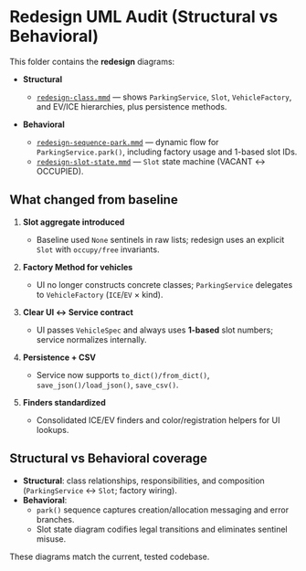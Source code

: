 # Redesign UML Audit (Structural vs Behavioral)

This folder contains the **redesign** diagrams:

- **Structural**
  - [`redesign-class.mmd`](./redesign-class.mmd) — shows `ParkingService`, `Slot`, `VehicleFactory`, and EV/ICE hierarchies, plus persistence methods.

- **Behavioral**
  - [`redesign-sequence-park.mmd`](./redesign-sequence-park.mmd) — dynamic flow for `ParkingService.park()`, including factory usage and 1-based slot IDs.
  - [`redesign-slot-state.mmd`](./redesign-slot-state.mmd) — `Slot` state machine (VACANT ↔ OCCUPIED).

## What changed from baseline

1. **Slot aggregate introduced**
   - Baseline used `None` sentinels in raw lists; redesign uses an explicit `Slot` with `occupy/free` invariants.

2. **Factory Method for vehicles**
   - UI no longer constructs concrete classes; `ParkingService` delegates to `VehicleFactory` (`ICE`/`EV` × kind).

3. **Clear UI ↔ Service contract**
   - UI passes `VehicleSpec` and always uses **1-based** slot numbers; service normalizes internally.

4. **Persistence + CSV**
   - Service now supports `to_dict()/from_dict()`, `save_json()/load_json()`, `save_csv()`.

5. **Finders standardized**
   - Consolidated ICE/EV finders and color/registration helpers for UI lookups.

## Structural vs Behavioral coverage

- **Structural**: class relationships, responsibilities, and composition (`ParkingService` ↔ `Slot`; factory wiring).
- **Behavioral**:
  - `park()` sequence captures creation/allocation messaging and error branches.
  - Slot state diagram codifies legal transitions and eliminates sentinel misuse.

These diagrams match the current, tested codebase.
